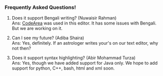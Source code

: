 ### Frequently Asked Questions!

1. Does it support Bengali writing? (Nuwaisir Rahman)  
Ans: [CodeArea](fxmisc.github.io/richtext/javadoc/org/fxmisc/richtext/CodeArea.html) was used in this editor. It has some issues with Bengali. But we
are working on it.  

2. Can I see my future? (Adiba Shaira)  
Ans: Yes, definitely. If an astrologer writes your's on our text editor, why not then?  

3. Does it support syntax highlighting? (Abir Mohammad Turza)  
Ans: Yes, though we have added support for Java only. We hope to add support for python, C++, bash, html and xml soon.  

